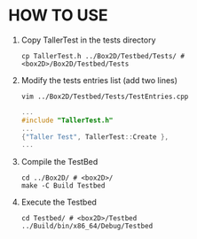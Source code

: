 # HOW TO USE

1. Copy TallerTest in the tests directory
    ```shell
    cp TallerTest.h ../Box2D/Testbed/Tests/ # <box2D>/Box2D/Testbed/Tests
    ```
2. Modify the tests entries list (add two lines)
    ```shell
    vim ../Box2D/Testbed/Tests/TestEntries.cpp
    ```

    ```c
    ...
    #include "TallerTest.h"
    ...
    {"Taller Test", TallerTest::Create },
    ...
    ```
3. Compile the TestBed
    ```shell
    cd ../Box2D/ # <box2D>/
    make -C Build Testbed
    ```
4. Execute the Testbed
    ```shell
    cd Testbed/ # <box2D>/Testbed
    ../Build/bin/x86_64/Debug/Testbed
    ```
